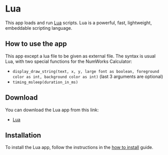 # Lua

This app loads and run [Lua](https://www.lua.org/about.html) scripts. Lua is a
powerful, fast, lightweight, embeddable scripting language.

## How to use the app

This app except a lua file to be given as external file. The syntax is usual
Lua, with two special functions for the NumWorks Calculator:

- `display_draw_string(text, x, y, large font as boolean, foreground color as int, background color as int)` (last 3 arguments are optional)
- `timing_msleep(duration_in_ms)`

## Download

You can download the Lua app from this link:

- [Lua](https://yaya-cout.github.io/Nwagyu/assets/apps/lua.nwa)

## Installation

To install the Lua app, follow the instructions in the
[how to install](../help/how-to-install.md) guide.
